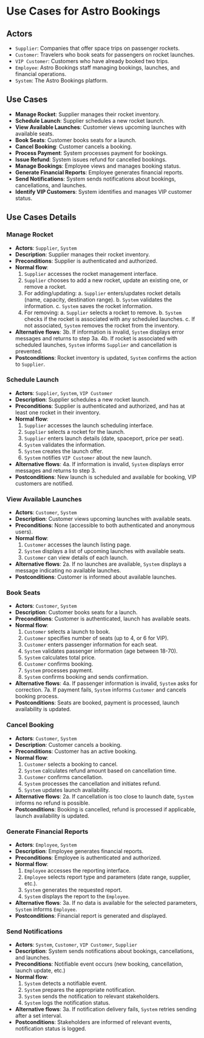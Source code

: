 # Use Cases for Astro Bookings

## Actors

- `Supplier`: Companies that offer space trips on passenger rockets.
- `Customer`: Travelers who book seats for passengers on rocket launches.
- `VIP Customer`: Customers who have already booked two trips.
- `Employee`: Astro Bookings staff managing bookings, launches, and financial operations.
- `System`: The Astro Bookings platform.

## Use Cases

- **Manage Rocket**: Supplier manages their rocket inventory.
- **Schedule Launch**: Supplier schedules a new rocket launch.
- **View Available Launches**: Customer views upcoming launches with available seats.
- **Book Seats**: Customer books seats for a launch.
- **Cancel Booking**: Customer cancels a booking.
- **Process Payment**: System processes payment for bookings.
- **Issue Refund**: System issues refund for cancelled bookings.
- **Manage Bookings**: Employee views and manages booking status.
- **Generate Financial Reports**: Employee generates financial reports.
- **Send Notifications**: System sends notifications about bookings, cancellations, and launches.
- **Identify VIP Customers**: System identifies and manages VIP customer status.

## Use Cases Details

### Manage Rocket

- **Actors**: `Supplier`, `System`
- **Description**: Supplier manages their rocket inventory.
- **Preconditions**: Supplier is authenticated and authorized.
- **Normal flow**:
  1. `Supplier` accesses the rocket management interface.
  2. `Supplier` chooses to add a new rocket, update an existing one, or remove a rocket.
  3. For adding/updating:
     a. `Supplier` enters/updates rocket details (name, capacity, destination range).
     b. `System` validates the information.
     c. `System` saves the rocket information.
  4. For removing:
     a. `Supplier` selects a rocket to remove.
     b. `System` checks if the rocket is associated with any scheduled launches.
     c. If not associated, `System` removes the rocket from the inventory.
- **Alternative flows**:
  3b. If information is invalid, `System` displays error messages and returns to step 3a.
  4b. If rocket is associated with scheduled launches, `System` informs `Supplier` and cancellation is prevented.
- **Postconditions**: Rocket inventory is updated, `System` confirms the action to `Supplier`.

### Schedule Launch

- **Actors**: `Supplier`, `System`, `VIP Customer`
- **Description**: Supplier schedules a new rocket launch.
- **Preconditions**: Supplier is authenticated and authorized, and has at least one rocket in their inventory.
- **Normal flow**:
  1. `Supplier` accesses the launch scheduling interface.
  2. `Supplier` selects a rocket for the launch.
  3. `Supplier` enters launch details (date, spaceport, price per seat).
  4. `System` validates the information.
  5. `System` creates the launch offer.
  6. `System` notifies `VIP Customer` about the new launch.
- **Alternative flows**:
  4a. If information is invalid, `System` displays error messages and returns to step 3.
- **Postconditions**: New launch is scheduled and available for booking, VIP customers are notified.

### View Available Launches

- **Actors**: `Customer`, `System`
- **Description**: Customer views upcoming launches with available seats.
- **Preconditions**: None (accessible to both authenticated and anonymous users).
- **Normal flow**:
  1. `Customer` accesses the launch listing page.
  2. `System` displays a list of upcoming launches with available seats.
  3. `Customer` can view details of each launch.
- **Alternative flows**:
  2a. If no launches are available, `System` displays a message indicating no available launches.
- **Postconditions**: Customer is informed about available launches.

### Book Seats

- **Actors**: `Customer`, `System`
- **Description**: Customer books seats for a launch.
- **Preconditions**: Customer is authenticated, launch has available seats.
- **Normal flow**:
  1. `Customer` selects a launch to book.
  2. `Customer` specifies number of seats (up to 4, or 6 for VIP).
  3. `Customer` enters passenger information for each seat.
  4. `System` validates passenger information (age between 18-70).
  5. `System` calculates total price.
  6. `Customer` confirms booking.
  7. `System` processes payment.
  8. `System` confirms booking and sends confirmation.
- **Alternative flows**:
  4a. If passenger information is invalid, `System` asks for correction.
  7a. If payment fails, `System` informs `Customer` and cancels booking process.
- **Postconditions**: Seats are booked, payment is processed, launch availability is updated.

### Cancel Booking

- **Actors**: `Customer`, `System`
- **Description**: Customer cancels a booking.
- **Preconditions**: Customer has an active booking.
- **Normal flow**:
  1. `Customer` selects a booking to cancel.
  2. `System` calculates refund amount based on cancellation time.
  3. `Customer` confirms cancellation.
  4. `System` processes the cancellation and initiates refund.
  5. `System` updates launch availability.
- **Alternative flows**:
  2a. If cancellation is too close to launch date, `System` informs no refund is possible.
- **Postconditions**: Booking is cancelled, refund is processed if applicable, launch availability is updated.

### Generate Financial Reports

- **Actors**: `Employee`, `System`
- **Description**: Employee generates financial reports.
- **Preconditions**: Employee is authenticated and authorized.
- **Normal flow**:
  1. `Employee` accesses the reporting interface.
  2. `Employee` selects report type and parameters (date range, supplier, etc.).
  3. `System` generates the requested report.
  4. `System` displays the report to the `Employee`.
- **Alternative flows**:
  3a. If no data is available for the selected parameters, `System` informs `Employee`.
- **Postconditions**: Financial report is generated and displayed.

### Send Notifications

- **Actors**: `System`, `Customer`, `VIP Customer`, `Supplier`
- **Description**: System sends notifications about bookings, cancellations, and launches.
- **Preconditions**: Notifiable event occurs (new booking, cancellation, launch update, etc.)
- **Normal flow**:
  1. `System` detects a notifiable event.
  2. `System` prepares the appropriate notification.
  3. `System` sends the notification to relevant stakeholders.
  4. `System` logs the notification status.
- **Alternative flows**:
  3a. If notification delivery fails, `System` retries sending after a set interval.
- **Postconditions**: Stakeholders are informed of relevant events, notification status is logged.


